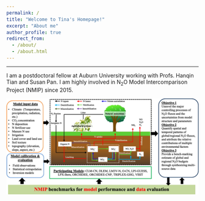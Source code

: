 ```yaml
---
permalink: /
title: "Welcome to Tina's Homepage!"
excerpt: "About me"
author_profile: true
redirect_from: 
  - /about/
  - /about.html
---
```

---
I am a postdoctoral fellow at Auburn University working with Profs. Hanqin Tian and Susan Pan. I am highly involved in N<sub>2</sub>O Model Intercomparison Project (NMIP) since 2015.

![nmip](/images/bams-nimp.jpeg)
